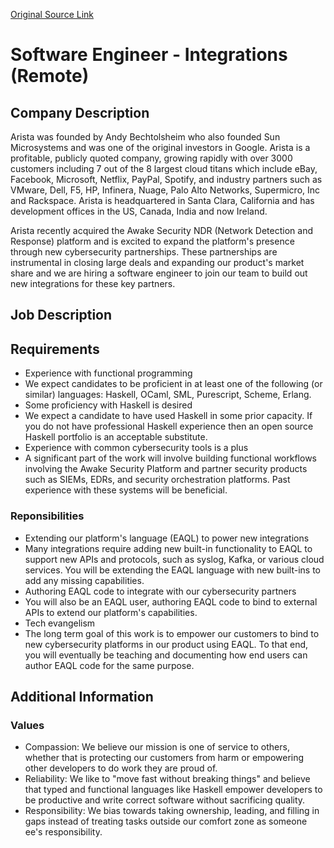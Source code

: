 [Original Source Link](https://www.smartrecruiters.com/AristaNetworks/743999748175066-senior-software-engineer-integrations-remote-)

# Software Engineer - Integrations (Remote)

## Company Description

Arista was founded by Andy Bechtolsheim who also founded Sun Microsystems and was one of the original investors in Google. Arista is a profitable, publicly quoted company, growing rapidly with over 3000 customers including 7 out of the 8 largest cloud titans which include eBay, Facebook, Microsoft, Netflix, PayPal, Spotify, and industry partners such as VMware, Dell, F5, HP, Infinera, Nuage, Palo Alto Networks, Supermicro, Inc and Rackspace. Arista is headquartered in Santa Clara, California and has development offices in the US, Canada, India and now Ireland.

Arista recently acquired the Awake Security NDR (Network Detection and Response) platform and is excited to expand the platform's presence through new cybersecurity partnerships.  These partnerships are instrumental in closing large deals and expanding our product's market share and we are hiring a software engineer to join our team to build out new integrations for these key partners.

## Job Description

## Requirements

*   Experience with functional programming
*   We expect candidates to be proficient in at least one of the following (or similar) languages: Haskell, OCaml, SML, Purescript, Scheme, Erlang.
*   Some proficiency with Haskell is desired
*   We expect a candidate to have used Haskell in some prior capacity.  If you do not have professional Haskell experience then an open source Haskell portfolio is an acceptable substitute.
*   Experience with common cybersecurity tools is a plus
*   A significant part of the work will involve building functional workflows involving the Awake Security Platform and partner security products such as SIEMs, EDRs, and security orchestration platforms. Past experience with these systems will be beneficial.

### Reponsibilities

*   Extending our platform's language (EAQL) to power new integrations
*   Many integrations require adding new built-in functionality to EAQL to support new APIs and protocols, such as syslog, Kafka, or various cloud services.  You will be extending the EAQL language with new built-ins to add any missing capabilities.
*   Authoring EAQL code to integrate with our cybersecurity partners
*   You will also be an EAQL user, authoring EAQL code to bind to external APIs to extend our platform's capabilities.
*   Tech evangelism
*   The long term goal of this work is to empower our customers to bind to new cybersecurity platforms in our product using EAQL.  To that end, you will eventually be teaching and documenting how end users can author EAQL code for the same purpose.

## Additional Information

### Values

*   Compassion: We believe our mission is one of service to others, whether that is protecting our customers from harm or empowering other developers to do work they are proud of.
*   Reliability: We like to "move fast without breaking things" and believe that typed and functional languages like Haskell empower developers to be productive and write correct software without sacrificing quality.
*   Responsibility: We bias towards taking ownership, leading, and filling in gaps instead of treating tasks outside our comfort zone as someone ee's responsibility.
